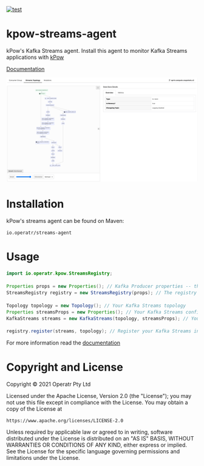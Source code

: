 [![test](https://github.com/operatr-io/streams-agent/actions/workflows/test.yml/badge.svg?branch=main)](https://github.com/operatr-io/streams-agent/actions/workflows/test.yml)

# kpow-streams-agent

kPow's Kafka Streams agent. Install this agent to monitor Kafka Streams applications with [kPow](https://kpow.io)

[Documentation](https://docs.kpow.io/features/kafka-streams)

![screenshot](docs/screenshot.png)

# Installation

kPow's streams agent can be found on Maven:

``` 
io.operatr/streams-agent
```

# Usage

```java 
import io.operatr.kpow.StreamsRegistry;

Properties props = new Properties(); // Kafka Producer properties -- this is the Kafka cluster the metrics will be sent to.
StreamsRegistry registry = new StreamsRegistry(props); // The registry instance

Topology topology = new Topology(); // Your Kafka Streams topology
Properties streamsProps = new Properties(); // Your Kafka Streams config
KafkaStreams streams = new KafkaStreams(topology, streamsProps); // Your Kafka Streams instance

registry.register(streams, topology); // Register your Kafka Streams instance with the registry
```

For more information read the [documentation](https://docs.kpow.io/features/kafka-streams)

# Copyright and License

Copyright © 2021 Operatr Pty Ltd

Licensed under the Apache License, Version 2.0 (the "License"); you may not use this file except in compliance with the License. You may obtain a copy of the License at

```
https://www.apache.org/licenses/LICENSE-2.0
```

Unless required by applicable law or agreed to in writing, software distributed under the License is distributed on an "AS IS" BASIS, WITHOUT WARRANTIES OR CONDITIONS OF ANY KIND, either express or implied. See the License for the specific language governing permissions and limitations under the License.

